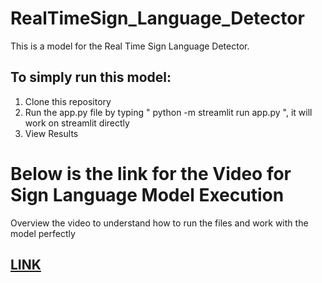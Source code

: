 # RealTimeSign_Language_Detector

This is a model for the Real Time Sign Language Detector.

## To simply run this model:
1. Clone this repository
2. Run the app.py file by typing " python -m streamlit run app.py ", it will work on streamlit directly
3. View Results

# Below is the link for the Video for Sign Language Model Execution

Overview the video to understand how to run the files and work with the model perfectly

## [LINK](https://drive.google.com/drive/folders/1FtKQ67bW1Eje9FUqrXlUoOHCVp1TXocN?usp=drive_link)


